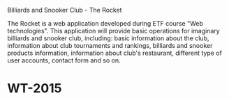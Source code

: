 Billiards and Snooker Club - The Rocket

The Rocket is a web application developed during ETF course "Web technologies". This application will provide basic operations for imaginary billiards and snooker club, including: basic information about the club, information about club tournaments and rankings, billiards and snooker products information, information about club's restaurant, different type of user accounts, contact form and so on.

# WT-2015

